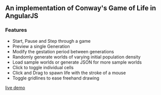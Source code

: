 ## An implementation of Conway's Game of Life in AngularJS

### Features
* Start, Pause and Step through a game
* Preview a single Generation
* Modify the gestation period between generations
* Randomly generate worlds of varying initial population density
* Load sample worlds or generate JSON for more sample worlds
* Click to toggle individual cells
* Click and Drag to spawn life with the stroke of a mouse
* Toggle gridlines to ease freehand drawing

[live demo](http://mcolley73.github.io/GameOfLife/)

